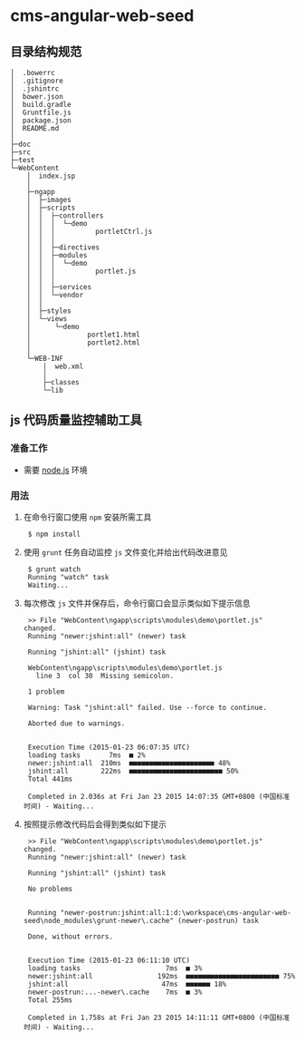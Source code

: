 cms-angular-web-seed
====================


目录结构规范
-----------

    │  .bowerrc
    │  .gitignore
    │  .jshintrc
    │  bower.json
    │  build.gradle
    │  Gruntfile.js
    │  package.json
    │  README.md
    │  
    ├─doc
    ├─src
    ├─test
    └─WebContent
        │  index.jsp
        │  
        ├─ngapp
        │  ├─images
        │  ├─scripts
        │  │  ├─controllers
        │  │  │  └─demo
        │  │  │          portletCtrl.js
        │  │  │          
        │  │  ├─directives
        │  │  ├─modules
        │  │  │  └─demo
        │  │  │          portlet.js
        │  │  │          
        │  │  ├─services
        │  │  └─vendor
        │  │                  
        │  ├─styles
        │  └─views
        │      └─demo
        │              portlet1.html
        │              portlet2.html
        │              
        └─WEB-INF
            │  web.xml
            │  
            ├─classes
            └─lib


js 代码质量监控辅助工具
-----------------------

### 准备工作

* 需要 [node.js](http://nodejs.org/) 环境

### 用法

1. 在命令行窗口使用 `npm` 安装所需工具

        $ npm install

2. 使用 `grunt` 任务自动监控 `js` 文件变化并给出代码改进意见

        $ grunt watch
        Running "watch" task
        Waiting...

3. 每次修改 `js` 文件并保存后，命令行窗口会显示类似如下提示信息

        >> File "WebContent\ngapp\scripts\modules\demo\portlet.js" changed.
        Running "newer:jshint:all" (newer) task
        
        Running "jshint:all" (jshint) task
        
        WebContent\ngapp\scripts\modules\demo\portlet.js
          line 3  col 30  Missing semicolon.
        
        1 problem
        
        Warning: Task "jshint:all" failed. Use --force to continue.
        
        Aborted due to warnings.
        
        
        Execution Time (2015-01-23 06:07:35 UTC)
        loading tasks       7ms  ■ 2%
        newer:jshint:all  210ms  ■■■■■■■■■■■■■■■■■■■■■ 48%
        jshint:all        222ms  ■■■■■■■■■■■■■■■■■■■■■■■ 50%
        Total 441ms
        
        Completed in 2.036s at Fri Jan 23 2015 14:07:35 GMT+0800 (中国标准时间) - Waiting...

4. 按照提示修改代码后会得到类似如下提示

        >> File "WebContent\ngapp\scripts\modules\demo\portlet.js" changed.
        Running "newer:jshint:all" (newer) task
        
        Running "jshint:all" (jshint) task
        
        No problems
        
        
        Running "newer-postrun:jshint:all:1:d:\workspace\cms-angular-web-seed\node_modules\grunt-newer\.cache" (newer-postrun) task
        
        Done, without errors.
        
        
        Execution Time (2015-01-23 06:11:10 UTC)
        loading tasks                     7ms  ■ 3%
        newer:jshint:all                192ms  ■■■■■■■■■■■■■■■■■■■■■■■ 75%
        jshint:all                       47ms  ■■■■■■ 18%
        newer-postrun:...-newer\.cache    7ms  ■ 3%
        Total 255ms
        
        Completed in 1.758s at Fri Jan 23 2015 14:11:11 GMT+0800 (中国标准时间) - Waiting...
